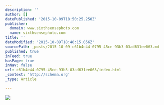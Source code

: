 ```yaml
---
description: ''
author: []
datePublished: '2015-10-09T18:50:25.250Z'
publisher:
  domain: www.sixthsensephoto.com
  name: sixthsensephoto.com
title: ''
dateModified: '2015-10-09T18:48:15.056Z'
sourcePath: _posts/2015-10-09-c61b4e44-0795-45ce-93b3-03ad631ee063.md
published: true
inFeed: true
hasPage: true
inNav: false
url: c61b4e44-0795-45ce-93b3-03ad631ee063/index.html
_context: 'http://schema.org'
_type: Article

---
```

![](http://www.sixthsensephoto.com/photos/i-nSTMzNj/1/X2/i-nSTMzNj-X2.jpg)